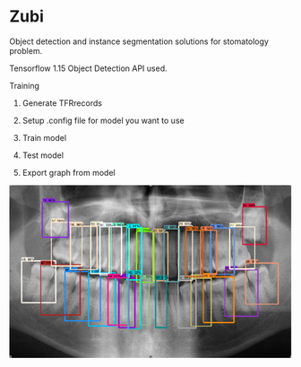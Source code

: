 # Zubi

Object detection and instance segmentation solutions for stomatology problem. 

Tensorflow 1.15 Object Detection API used. 


Training

1. Generate TFRrecords


2. Setup .config file for model you want to use


3. Train model

4. Test model

5. Export graph from model




![Screenshot](FasterRCNN.png)

